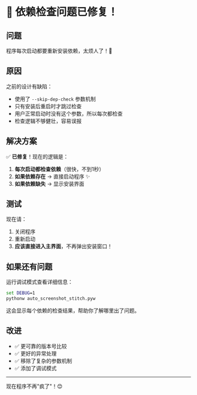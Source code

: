 # 🎉 依赖检查问题已修复！

## 问题

程序每次启动都要重新安装依赖，太烦人了！😤

## 原因

之前的设计有缺陷：
- 使用了 `--skip-dep-check` 参数机制
- 只有安装后重启时才跳过检查
- 用户正常启动时没有这个参数，所以每次都检查
- 检查逻辑不够健壮，容易误报

## 解决方案

✅ **已修复**！现在的逻辑是：

1. **每次启动都检查依赖**（很快，不到1秒）
2. **如果依赖存在** → 直接启动程序 ✨
3. **如果依赖缺失** → 显示安装界面

## 测试

现在请：
1. 关闭程序
2. 重新启动
3. **应该直接进入主界面**，不再弹出安装窗口！

## 如果还有问题

运行调试模式查看详细信息：

```cmd
set DEBUG=1
pythonw auto_screenshot_stitch.pyw
```

这会显示每个依赖的检查结果，帮助你了解哪里出了问题。

## 改进

- ✅ 更可靠的版本号比较
- ✅ 更好的异常处理
- ✅ 移除了复杂的参数机制
- ✅ 添加了调试模式

---

现在程序不再"疯了"！😊
